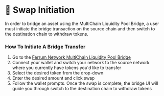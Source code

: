 # 🤝 Swap Initiation

In order to bridge an asset using the MultiChain Liquidity Pool Bridge, a user must initiate the bridge transaction on the source chain and then switch to the destination chain to withdraw tokens.

### How To Initiate A Bridge Transfer

1. Go to the [Ferrum Network MultiChain Liquidity Pool Bridge](https://bridge.ferrum.network/frm)
2. Connect your wallet and switch your network to the source network where you currently have tokens you'd like to transfer
3. Select the desired token from the drop-down
4. Enter the desired amount and click swap
5. Follow the wallet prompts. Once the swap is complete, the bridge UI will guide you through switch to the destination chain to withdraw tokens
